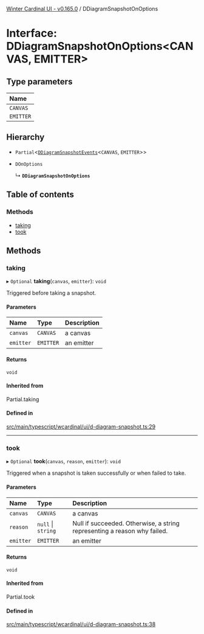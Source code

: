 [Winter Cardinal UI - v0.165.0](../index.md) / DDiagramSnapshotOnOptions

# Interface: DDiagramSnapshotOnOptions<CANVAS, EMITTER\>

## Type parameters

| Name |
| :------ |
| `CANVAS` |
| `EMITTER` |

## Hierarchy

- `Partial`<[`DDiagramSnapshotEvents`](DDiagramSnapshotEvents.md)<`CANVAS`, `EMITTER`\>\>

- `DOnOptions`

  ↳ **`DDiagramSnapshotOnOptions`**

## Table of contents

### Methods

- [taking](DDiagramSnapshotOnOptions.md#taking)
- [took](DDiagramSnapshotOnOptions.md#took)

## Methods

### taking

▸ `Optional` **taking**(`canvas`, `emitter`): `void`

Triggered before taking a snapshot.

#### Parameters

| Name | Type | Description |
| :------ | :------ | :------ |
| `canvas` | `CANVAS` | a canvas |
| `emitter` | `EMITTER` | an emitter |

#### Returns

`void`

#### Inherited from

Partial.taking

#### Defined in

[src/main/typescript/wcardinal/ui/d-diagram-snapshot.ts:29](https://github.com/winter-cardinal/winter-cardinal-ui/blob/v0.165.0/src/main/typescript/wcardinal/ui/d-diagram-snapshot.ts#L29)

___

### took

▸ `Optional` **took**(`canvas`, `reason`, `emitter`): `void`

Triggered when a snapshot is taken successfully or when failed to take.

#### Parameters

| Name | Type | Description |
| :------ | :------ | :------ |
| `canvas` | `CANVAS` | a canvas |
| `reason` | ``null`` \| `string` | Null if succeeded. Otherwise, a string representing a reason why failed. |
| `emitter` | `EMITTER` | an emitter |

#### Returns

`void`

#### Inherited from

Partial.took

#### Defined in

[src/main/typescript/wcardinal/ui/d-diagram-snapshot.ts:38](https://github.com/winter-cardinal/winter-cardinal-ui/blob/v0.165.0/src/main/typescript/wcardinal/ui/d-diagram-snapshot.ts#L38)
